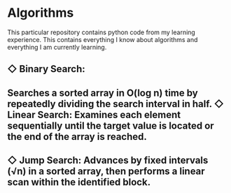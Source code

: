 # Algorithms
This particular repository contains python code from my learning experience. This contains everything I know about algorithms and everything I am currently learning.

◇ Binary Search: 
--
Searches a sorted array in O(log n) time by repeatedly dividing the search interval in half.
◇ Linear Search: Examines each element sequentially until the target value is located or the end of the array is reached.
--
◇ Jump Search: Advances by fixed intervals (√n) in a sorted array, then performs a linear scan within the identified block.
--
